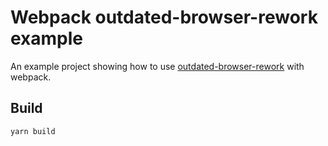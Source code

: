 # Webpack outdated-browser-rework example
An example project showing how to use [outdated-browser-rework](https://github.com/mikemaccana/outdated-browser-rework) with webpack.

## Build
`yarn build`

